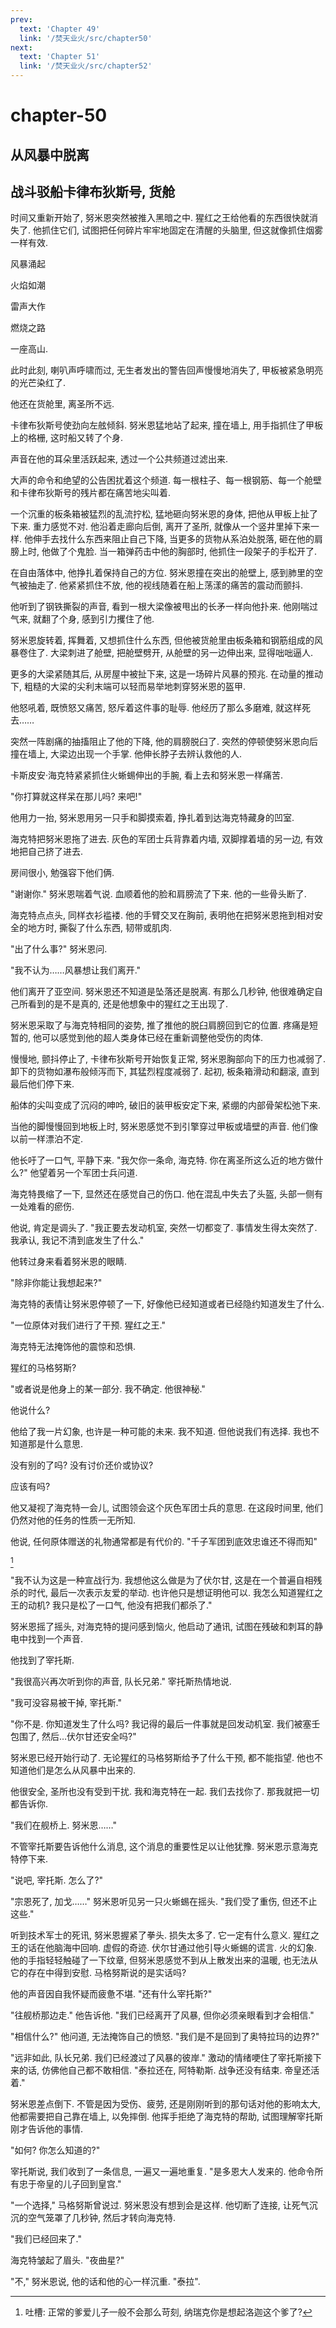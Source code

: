 ```yaml
---
prev:
  text: 'Chapter 49'
  link: '/焚天业火/src/chapter50'
next:
  text: 'Chapter 51'
  link: '/焚天业火/src/chapter52'
---
```


# chapter-50

## 从风暴中脱离

## 战斗驳船卡律布狄斯号, 货舱

时间又重新开始了, 努米恩突然被推入黑暗之中. 猩红之王给他看的东西很快就消失了. 他抓住它们, 试图把任何碎片牢牢地固定在清醒的头脑里, 但这就像抓住烟雾一样有效.

风暴涌起

火焰如潮

雷声大作

燃烧之路

一座高山.

此时此刻, 喇叭声呼啸而过, 无生者发出的警告回声慢慢地消失了, 甲板被紧急明亮的光芒染红了.

他还在货舱里, 离圣所不远.

卡律布狄斯号使劲向左舷倾斜. 努米恩猛地站了起来, 撞在墙上, 用手指抓住了甲板上的格栅, 这时船又转了个身.

声音在他的耳朵里活跃起来, 透过一个公共频道过滤出来.

大声的命令和绝望的公告困扰着这个频道. 每一根柱子、每一根钢筋、每一个舱壁和卡律布狄斯号的残片都在痛苦地尖叫着.

一个沉重的板条箱被猛烈的乱流拧松, 猛地砸向努米恩的身体, 把他从甲板上扯了下来. 重力感觉不对. 他沿着走廊向后倒, 离开了圣所, 就像从一个竖井里掉下来一样. 他伸手去找什么东西来阻止自己下降, 当更多的货物从系泊处脱落, 砸在他的肩膀上时, 他做了个鬼脸. 当一箱弹药击中他的胸部时, 他抓住一段架子的手松开了.

在自由落体中, 他挣扎着保持自己的方位. 努米恩撞在突出的舱壁上, 感到肺里的空气被抽走了. 他紧紧抓住不放, 他的视线随着在船上荡漾的痛苦的震动而颤抖.

他听到了钢铁撕裂的声音, 看到一根大梁像被甩出的长矛一样向他扑来. 他刚喘过气来, 就翻了个身, 感到引力攫住了他.

努米恩旋转着, 挥舞着, 又想抓住什么东西, 但他被货舱里由板条箱和钢筋组成的风暴卷住了. 大梁刺进了舱壁, 把舱壁劈开, 从舱壁的另一边伸出来, 显得咄咄逼人.

更多的大梁紧随其后, 从房屋中被扯下来, 这是一场碎片风暴的预兆. 在动量的推动下, 粗糙的大梁的尖利末端可以轻而易举地刺穿努米恩的盔甲.

他怒吼着, 既愤怒又痛苦, 怒斥着这件事的耻辱. 他经历了那么多磨难, 就这样死去……

突然一阵剧痛的抽搐阻止了他的下降, 他的肩膀脱臼了. 突然的停顿使努米恩向后撞在墙上, 大梁边出现一个手掌. 他伸长脖子去辨认救他的人.

卡斯皮安·海克特紧紧抓住火蜥蜴伸出的手腕, 看上去和努米恩一样痛苦.

"你打算就这样呆在那儿吗? 来吧!"

他用力一抬, 努米恩用另一只手和脚摸索着, 挣扎着到达海克特藏身的凹室.

海克特把努米恩拖了进去. 灰色的军团士兵背靠着内墙, 双脚撑着墙的另一边, 有效地把自己挤了进去.

房间很小, 勉强容下他们俩.

"谢谢你." 努米恩喘着气说. 血顺着他的脸和肩膀流了下来. 他的一些骨头断了.

海克特点点头, 同样衣衫褴褛. 他的手臂交叉在胸前, 表明他在把努米恩拖到相对安全的地方时, 撕裂了什么东西, 韧带或肌肉.

"出了什么事?" 努米恩问.

"我不认为……风暴想让我们离开."

他们离开了亚空间. 努米恩还不知道是坠落还是脱离. 有那么几秒钟, 他很难确定自己所看到的是不是真的, 还是他想象中的猩红之王出现了.

努米恩采取了与海克特相同的姿势, 推了推他的脱臼肩膀回到它的位置. 疼痛是短暂的, 他可以感觉到他的超人类身体已经在重新调整他受伤的肉体.

慢慢地, 颤抖停止了, 卡律布狄斯号开始恢复正常, 努米恩胸部向下的压力也减弱了. 卸下的货物如瀑布般倾泻而下, 其猛烈程度减弱了. 起初, 板条箱滑动和翻滚, 直到最后他们停下来.

船体的尖叫变成了沉闷的呻吟, 破旧的装甲板安定下来, 紧绷的内部骨架松弛下来.

当他的脚慢慢回到地板上时, 努米恩感觉不到引擎穿过甲板或墙壁的声音. 他们像以前一样漂泊不定.

他长吁了一口气, 平静下来. "我欠你一条命, 海克特. 你在离圣所这么近的地方做什么?" 他望着另一个军团士兵问道.

海克特畏缩了一下, 显然还在感觉自己的伤口. 他在混乱中失去了头盔, 头部一侧有一处难看的瘀伤.

他说, 肯定是调头了. "我正要去发动机室, 突然一切都变了. 事情发生得太突然了. 我承认, 我记不清到底发生了什么."

他转过身来看着努米恩的眼睛.

"除非你能让我想起来?"

海克特的表情让努米恩停顿了一下, 好像他已经知道或者已经隐约知道发生了什么.

"一位原体对我们进行了干预. 猩红之王."

海克特无法掩饰他的震惊和恐惧.

猩红的马格努斯?

"或者说是他身上的某一部分. 我不确定. 他很神秘."

他说什么?

他给了我一片幻象, 也许是一种可能的未来. 我不知道. 但他说我们有选择. 我也不知道那是什么意思.

没有别的了吗? 没有讨价还价或协议?

应该有吗?

他又凝视了海克特一会儿, 试图领会这个灰色军团士兵的意思. 在这段时间里, 他们仍然对他的任务的性质一无所知.

他说, 任何原体赠送的礼物通常都是有代价的. "千子军团到底效忠谁还不得而知"

[^1]

"我不认为这是一种宣战行为. 我想他这么做是为了伏尔甘, 这是在一个普遍自相残杀的时代, 最后一次表示友爱的举动. 也许他只是想证明他可以. 我怎么知道猩红之王的动机? 我只是松了一口气, 他没有把我们都杀了."

努米恩摇了摇头, 对海克特的提问感到恼火, 他启动了通讯, 试图在残破和刺耳的静电中找到一个声音.

他找到了宰托斯.

"我很高兴再次听到你的声音, 队长兄弟." 宰托斯热情地说.

"我可没容易被干掉, 宰托斯."

"你不是. 你知道发生了什么吗? 我记得的最后一件事就是回发动机室. 我们被塞壬包围了, 然后…伏尔甘还安全吗?"

努米恩已经开始行动了. 无论猩红的马格努斯给予了什么干预, 都不能指望. 他也不知道他们是怎么从风暴中出来的.

他很安全, 圣所也没有受到干扰. 我和海克特在一起. 我们去找你了. 那我就把一切都告诉你.

"我们在舰桥上. 努米恩……"

不管宰托斯要告诉他什么消息, 这个消息的重要性足以让他犹豫. 努米恩示意海克特停下来.

"说吧, 宰托斯. 怎么了?"

"宗恩死了, 加戈……" 努米恩听见另一只火蜥蜴在摇头. "我们受了重伤, 但还不止这些."

听到技术军士的死讯, 努米恩握紧了拳头. 损失太多了. 它一定有什么意义. 猩红之王的话在他脑海中回响. 虚假的奇迹. 伏尔甘通过他引导火蜥蜴的谎言. 火的幻象. 他的手指轻轻触碰了一下纹章, 但努米恩感觉不到从上散发出来的温暖, 也无法从它的存在中得到安慰. 马格努斯说的是实话吗?

他的声音因自我怀疑而疲惫不堪. "还有什么宰托斯?"

"往舰桥那边走." 他告诉他. "我们已经离开了风暴, 但你必须亲眼看到才会相信."

"相信什么?" 他问道, 无法掩饰自己的愤怒. "我们是不是回到了奥特拉玛的边界?"

"远非如此, 队长兄弟. 我们已经渡过了风暴的彼岸." 激动的情绪哽住了宰托斯接下来的话, 仿佛他自己都不敢相信. "泰拉还在, 阿特勒斯. 战争还没有结束. 帝皇还活着."

努米恩差点倒下. 不管是因为受伤、疲劳, 还是刚刚听到的那句话对他的影响太大, 他都需要把自己靠在墙上, 以免摔倒. 他挥手拒绝了海克特的帮助, 试图理解宰托斯刚才告诉他的事情.

"如何? 你怎么知道的?"

宰托斯说, 我们收到了一条信息, 一遍又一遍地重复. "是多恩大人发来的. 他命令所有忠于帝皇的儿子回到皇宫."

"一个选择," 马格努斯曾说过. 努米恩没有想到会是这样. 他切断了连接, 让死气沉沉的空气笼罩了几秒钟, 然后才转向海克特.

"我们已经回来了."

海克特皱起了眉头. "夜曲星?"

"不," 努米恩说, 他的话和他的心一样沉重. "泰拉".

[^1]: 吐槽: 正常的爹爱儿子一般不会那么苛刻, 纳瑞克你是想起洛迦这个爹了?
